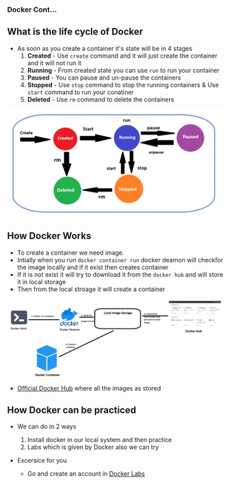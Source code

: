 ### Docker Cont...

## What is the life cycle of Docker
- As soon as you create a container it's state will be in 4 stages
    1. **Created** - Use `create` command and it will just create the container and it will not run it
    2. **Running** - From created state you can use `run` to run your container
    3. **Paused** - You can pause and un-pause the containers
    4. **Stopped** - Use `stop` command to stop the running containers & Use `start` command to run your conatiner
    5. **Deleted** - Use `rm` command to delete the containers

![Privew](./Images/d2.png)

## How Docker Works
- To create a container we need image.
- Intially when you run `docker container run` docker deamon will checkfor the image locally and if it exist then creates container
- If it is not exist it will try to download it from the `docker hub` and will store it in local storage
- Then from the local stroage it will create a container

![Privew](./Images/d3.png)

- [Official Docker Hub](https://hub.docker.com/) where all the images as stored

## How Docker can be practiced
- We can do in 2 ways
    1. Install docker in our local system and then practice
    2. Labs which is given by Docker also we can try

- Excersice for you
    - Go and create an account in [Docker Labs](https://labs.play-with-docker.com/)
    